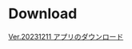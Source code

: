 # Download

[Ver.20231211 アプリのダウンロード](https://cmtest080.github.io/AboutHealthTechDemoApp/app-debug.apk)




